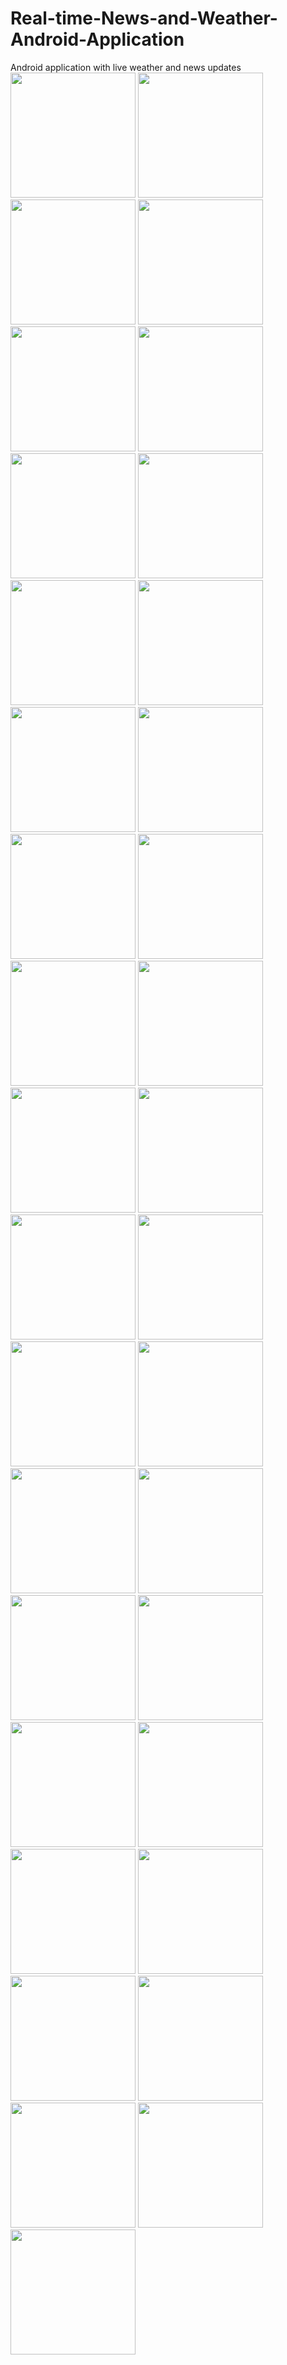 # Real-time-News-and-Weather-Android-Application
<div>
Android application with live weather and news updates
<div>
<img width="200" src="https://user-images.githubusercontent.com/60020847/88992221-ab0ef400-d297-11ea-9151-512bef4cca1e.png">
  
<img width="200" src="https://user-images.githubusercontent.com/60020847/88992624-c7f7f700-d298-11ea-923c-53c34c426e21.png">

<img width="200" src="https://user-images.githubusercontent.com/60020847/88992817-29b86100-d299-11ea-9970-3e595495bd78.png">

<img width="200" src="https://user-images.githubusercontent.com/60020847/88992870-481e5c80-d299-11ea-8b35-d20a00fbaaac.png">

<img width="200" src="https://user-images.githubusercontent.com/60020847/88992940-700dc000-d299-11ea-9b3f-352f65c4596e.png">

<img width="200" src="https://user-images.githubusercontent.com/60020847/88993529-13130980-d29b-11ea-9a02-4dacbde51b8b.png">

<img width="200" src="https://user-images.githubusercontent.com/60020847/88993548-23c37f80-d29b-11ea-9c2a-6a68a3117f4b.png">

<img width="200" src="https://user-images.githubusercontent.com/60020847/88993648-5f5e4980-d29b-11ea-9bbe-75d42a4e639a.png">

<img width="200" src="https://user-images.githubusercontent.com/60020847/88993884-f7f4c980-d29b-11ea-8b56-9d3278187987.png">

<img width="200" src="https://user-images.githubusercontent.com/60020847/88993779-b82de200-d29b-11ea-802f-7dfc449d4d42.png">

<img width="200" src="https://user-images.githubusercontent.com/60020847/88993946-21adf080-d29c-11ea-8594-4b66c60c08fe.png">

<img width="200" src="https://user-images.githubusercontent.com/60020847/88993957-283c6800-d29c-11ea-9ca1-1debd4f5d532.png">

<img width="200" src="https://user-images.githubusercontent.com/60020847/88993968-2ffc0c80-d29c-11ea-8f8c-ca8c40409a31.png">

<img width="200" src="https://user-images.githubusercontent.com/60020847/88993982-35f1ed80-d29c-11ea-8c12-2f74187a4ea1.png">

<img width="200" src="https://user-images.githubusercontent.com/60020847/88993995-3db19200-d29c-11ea-8e77-fdfdd981e8c2.png">

<img width="200" src="https://user-images.githubusercontent.com/60020847/88994000-40ac8280-d29c-11ea-9017-3ac95bf3df1d.png">

<img width="200" src="https://user-images.githubusercontent.com/60020847/88994013-4609cd00-d29c-11ea-8d3a-0d6d72f1b149.png">

<img width="200" src="https://user-images.githubusercontent.com/60020847/88994054-5621ac80-d29c-11ea-91de-146b0b8d31c9.png">

<img width="200" src="https://user-images.githubusercontent.com/60020847/88994077-620d6e80-d29c-11ea-8a50-31d1a569b63a.png">

<img width="200" src="https://user-images.githubusercontent.com/60020847/88994079-646fc880-d29c-11ea-9cd6-9916602e360d.png">

<img width="200" src="https://user-images.githubusercontent.com/60020847/88994126-85381e00-d29c-11ea-8d1a-b621fbd47185.png">

<img width="200" src="https://user-images.githubusercontent.com/60020847/88994137-89643b80-d29c-11ea-90dc-49d0fec6e2ce.png">

<img width="200" src="https://user-images.githubusercontent.com/60020847/88994162-954ffd80-d29c-11ea-99e2-72958508765f.png">

<img width="200" src="https://user-images.githubusercontent.com/60020847/88994181-9ed96580-d29c-11ea-8e28-5f7ccadf3821.png">

<img width="200" src="https://user-images.githubusercontent.com/60020847/88994203-abf65480-d29c-11ea-9af1-19cc825dbfbd.png">

<img width="200" src="https://user-images.githubusercontent.com/60020847/88994214-b1539f00-d29c-11ea-96bf-4b9638aa5cc2.png">

<img width="200" src="https://user-images.githubusercontent.com/60020847/88994236-bdd7f780-d29c-11ea-8b0a-2925d01c06ea.png">

<img width="200" src="https://user-images.githubusercontent.com/60020847/88994254-c6c8c900-d29c-11ea-95a1-dccacd67abf9.png">

<img width="200" src="https://user-images.githubusercontent.com/60020847/88994339-f7106780-d29c-11ea-8418-9c7378266c5c.png">

<img width="200" src="https://user-images.githubusercontent.com/60020847/88994347-fed00c00-d29c-11ea-9402-0f4326d6882f.png">

<img width="200" src="https://user-images.githubusercontent.com/60020847/88994353-01cafc80-d29d-11ea-9fe5-33910beab8c1.png">

<img width="200" src="https://user-images.githubusercontent.com/60020847/88994376-0db6be80-d29d-11ea-9443-7217ca735552.png">

<img width="200" src="https://user-images.githubusercontent.com/60020847/88994385-13ac9f80-d29d-11ea-84f2-4f8b8390e79b.png">

<img width="200" src="https://user-images.githubusercontent.com/60020847/88994393-18715380-d29d-11ea-8143-80f3b145e818.png">

<img width="200" src="https://user-images.githubusercontent.com/60020847/88994495-5ff7df80-d29d-11ea-8a3e-8c459a2bfc7d.png">


